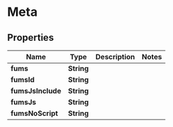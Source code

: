 

# Meta


## Properties

Name | Type | Description | Notes
------------ | ------------- | ------------- | -------------
**fums** | **String** |  | 
**fumsId** | **String** |  | 
**fumsJsInclude** | **String** |  | 
**fumsJs** | **String** |  | 
**fumsNoScript** | **String** |  | 



